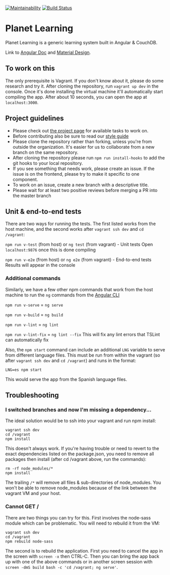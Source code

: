 [![Maintainability](https://api.codeclimate.com/v1/badges/028682cc4cd969b05280/maintainability)](https://codeclimate.com/github/open-learning-exchange/planet/maintainability)
[![Build Status](https://travis-ci.org/open-learning-exchange/planet.svg?branch=master)](https://travis-ci.org/open-learning-exchange/planet)

# **Planet Learning**

Planet Learning is a generic learning system built in Angular & CouchDB.

Link to [Angular Doc](https://angular.io/docs) and [Material Design](https://material.angular.io/).

## To work on this

The only prerequisite is Vagrant. If you don't know about it, please do some research and try it. After cloning the repository, run `vagrant up dev` in the console. Once it's done installing the virtual machine it'll automatically start compiling the app.  After about 10 seconds, you can open the app at `localhost:3000`.

## Project guidelines

* Please check out [the project page](https://waffle.io/ole-vi/planet) for available tasks to work on.
* Before contributing also be sure to read our [style guide](Style-Guide.md)
* Please clone the repository rather than forking, unless you're from outside the organization. It's easier for us to collaborate from a new branch on the same repository.
* After cloning the repository please run `npm run install-hooks` to add the git hooks to your local repository.
* If you see something that needs work, please create an issue.  If the issue is on the frontend, please try to make it specific to one component.
* To work on an issue, create a new branch with a descriptive title.
* Please wait for at least two positive reviews before merging a PR into the master branch


## Unit & end-to-end tests

There are two ways for running the tests.  The first listed works from the host machine, and the second works after `vagrant ssh dev` and `cd /vagrant`:

`npm run v-test` (from host) or `ng test` (from vagrant) - Unit tests
Open `localhost:9876` once this is done compiling

`npm run v-e2e` (from host) or `ng e2e` (from vagrant) - End-to-end tests
Results will appear in the console

### Additional commands

Similarly, we have a few other npm commands that work from the host machine to run the `ng` commands from the [Angular CLI](https://cli.angular.io/)

`npm run v-serve` = `ng serve`

`npm run v-build` = `ng build`

`npm run v-lint` = `ng lint`

`npm run v-lint-fix` = `ng lint --fix` This will fix any lint errors that TSLint can automatically fix

Also, the `npm start` command can include an additional `LNG` variable to serve from different language files.  This must be run from within the vagrant (so after `vagrant ssh dev` and `cd /vagrant`) and runs in the format:

`LNG=es npm start`

This would serve the app from the Spanish language files.

## Troubleshooting

### I switched branches and now I'm missing a dependency...

The ideal solution would be to ssh into your vagrant and run npm install:

```
vagrant ssh dev
cd /vagrant
npm install
```

This doesn't always work.  If you're having trouble or need to revert to the exact dependencies listed on the package.json, you need to remove all packages then install (after cd /vagrant above, run the commands):

```
rm -rf node_modules/*
npm install
```

The trailing `/*` will remove all files & sub-directories of node_modules.  You won't be able to remove node_modules because of the link between the vagrant VM and your host.

### Cannot GET /

There are two things you can try for this.  First involves the node-sass module which can be problematic.  You will need to rebuild it from the VM:

```
vagrant ssh dev
cd /vagrant
npm rebuild node-sass
```

The second is to rebuild the application.  First you need to cancel the app in the screen with `screen -x` then CTRL-C.  Then you can bring the app back up with one of the above commands or in another screen session with `screen -dmS build bash -c 'cd /vagrant; ng serve'`.

